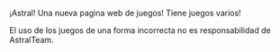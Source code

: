 ¡Astral! Una nueva pagina web de juegos! Tiene juegos varios!

El uso de los juegos de una forma incorrecta no es responsabilidad de AstralTeam.
